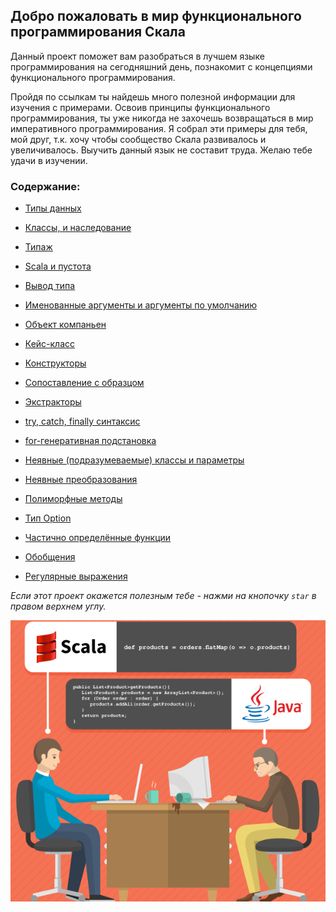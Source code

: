 ## Добро пожаловать в мир функционального программирования Скала

Данный проект поможет вам разобраться в лучшем языке программирования на сегодняшний день, познакомит с концепциями 
функционального программирования.

Пройдя по ссылкам ты найдешь много полезной информации для изучения с примерами. Освоив принципы функционального 
программирования, ты уже никогда не захочешь возвращаться в мир императивного программирования. Я собрал эти примеры для 
тебя, мой друг, т.к. хочу чтобы сообщество Скала развивалось и увеличивалось. Выучить данный язык не составит труда. 
Желаю тебе удачи в изучении. 
 

### Содержание:

* [Типы данных](https://github.com/steklopod/Functions/blob/master/src/main/resources/readmes/Scala_data_types.md)

* [Классы, и наследование](https://github.com/steklopod/Functions/blob/master/src/main/resources/readmes/classes.md)

* [Типаж](https://github.com/steklopod/Functions/blob/master/src/main/resources/readmes/traits.md)

* [Scala и пустота](https://github.com/steklopod/Functions/blob/master/src/main/resources/readmes/unit_nothing_null.md)

* [Вывод типа](https://github.com/steklopod/Functions/blob/master/src/main/resources/readmes/type_inference.md)

* [Именованные аргументы и аргументы по умолчанию](https://github.com/steklopod/Functions/blob/master/src/main/resources/readmes/Named_arguments_and_default_arguments.md)

* [Объект компаньен](https://github.com/steklopod/Functions/blob/master/src/main/resources/readmes/companion.md)

* [Кейс-класс](https://github.com/steklopod/Functions/blob/master/src/main/resources/readmes/case_class.md)

* [Конструкторы](https://github.com/steklopod/Functions/blob/master/src/main/resources/readmes/multiple_constructors.md)

* [Сопоставление с образцом](https://github.com/steklopod/Functions/blob/master/src/main/resources/readmes/pattern_matching.md) 

* [Экстракторы](https://github.com/steklopod/Functions/blob/master/src/main/resources/readmes/extractors.md)

* [try, catch, finally синтаксис](https://github.com/steklopod/Functions/blob/master/src/main/resources/readmes/try_catch.md)

* [for-генеративная подстановка](https://github.com/steklopod/Functions/blob/master/src/main/resources/readmes/for_comprehensions.md)

* [Неявные (подразумеваемые) классы и параметры](https://github.com/steklopod/Functions/blob/master/src/main/resources/readmes/implicit.md)

* [Неявные преобразования](https://github.com/steklopod/Functions/blob/master/src/main/resources/readmes/implicit_conversions.md)

* [Полиморфные методы](https://github.com/steklopod/Functions/blob/master/src/main/resources/readmes/where_does_scala_look_for_implicits.md)

* [Тип Option](https://github.com/steklopod/Functions/blob/master/src/main/resources/readmes/option.md)

* [Частично определённые функции](https://github.com/steklopod/Functions/blob/master/src/main/resources/readmes/partially_applied_functions.md)

* [Обобщения](https://github.com/steklopod/Functions/blob/master/src/main/resources/readmes/genericity.md)

* [Регулярные выражения](https://github.com/steklopod/Functions/blob/master/src/main/resources/readmes/regex.md)


_Если этот проект окажется полезным тебе - нажми на кнопочку `star` в правом верхнем углу._


![alt text](https://github.com/steklopod/Functions/blob/master/src/main/resources/images/scala_vs_java.png?raw=true "scala_vs_java")






